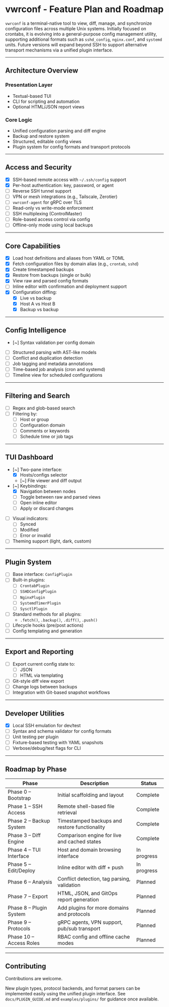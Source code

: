 # vwrconf - Feature Plan and Roadmap

`vwrconf` is a terminal-native tool to view, diff, manage, and synchronize configuration files across multiple Unix systems. Initially focused on crontabs, it is evolving into a general-purpose config management utility, supporting additional formats such as `sshd_config`, `nginx.conf`, and `systemd` units. Future versions will expand beyond SSH to support alternative transport mechanisms via a unified plugin interface.

---

## Architecture Overview

### Presentation Layer

- Textual-based TUI
- CLI for scripting and automation
- Optional HTML/JSON report views

### Core Logic

- Unified configuration parsing and diff engine
- Backup and restore system
- Structured, editable config views
- Plugin system for config formats and transport protocols

---

## Access and Security

- [x] SSH-based remote access with `~/.ssh/config` support
- [x] Per-host authentication: key, password, or agent
- [ ] Reverse SSH tunnel support
- [ ] VPN or mesh integrations (e.g., Tailscale, Zerotier)
- [ ] `vwrconf-agent` for gRPC over TLS
- [ ] Read-only vs write-mode enforcement
- [ ] SSH multiplexing (ControlMaster)
- [ ] Role-based access control via config
- [ ] Offline-only mode using local backups

---

## Core Capabilities

- [x] Load host definitions and aliases from YAML or TOML
- [x] Fetch configuration files by domain alias (e.g., `crontab`, `sshd`)
- [x] Create timestamped backups
- [x] Restore from backups (single or bulk)
- [x] View raw and parsed config formats
- [ ] Inline editor with confirmation and deployment support
- [x] Configuration diffing:
  - [x] Live vs backup
  - [x] Host A vs Host B
  - [x] Backup vs backup

---

## Config Intelligence

- [~] Syntax validation per config domain
- [ ] Structured parsing with AST-like models
- [ ] Conflict and duplication detection
- [ ] Job tagging and metadata annotations
- [ ] Time-based job analysis (cron and systemd)
- [ ] Timeline view for scheduled configurations

---

## Filtering and Search

- [ ] Regex and glob-based search
- [ ] Filtering by:
  - [ ] Host or group
  - [ ] Configuration domain
  - [ ] Comments or keywords
  - [ ] Schedule time or job tags

---

## TUI Dashboard

- [~] Two-pane interface:
  - [x] Hosts/configs selector
  - [~] File viewer and diff output
- [~] Keybindings:
  - [x] Navigation between nodes
  - [ ] Toggle between raw and parsed views
  - [ ] Open inline editor
  - [ ] Apply or discard changes
- [ ] Visual indicators:
  - [ ] Synced
  - [ ] Modified
  - [ ] Error or invalid
- [ ] Theming support (light, dark, custom)

---

## Plugin System

- [ ] Base interface: `ConfigPlugin`
- [ ] Built-in plugins:
  - [ ] `CrontabPlugin`
  - [ ] `SSHDConfigPlugin`
  - [ ] `NginxPlugin`
  - [ ] `SystemdTimerPlugin`
  - [ ] `SysctlPlugin`
- [ ] Standard methods for all plugins:
  - `.fetch()`, `.backup()`, `.diff()`, `.push()`
- [ ] Lifecycle hooks (pre/post actions)
- [ ] Config templating and generation

---

## Export and Reporting

- [ ] Export current config state to:
  - [ ] JSON
  - [ ] HTML via templating
- [ ] Git-style diff view export
- [ ] Change logs between backups
- [ ] Integration with Git-based snapshot workflows

---

## Developer Utilities

- [x] Local SSH emulation for dev/test
- [ ] Syntax and schema validator for config formats
- [ ] Unit testing per plugin
- [ ] Fixture-based testing with YAML snapshots
- [ ] Verbose/debug/test flags for CLI

---

## Roadmap by Phase

| Phase                   | Description                                   | Status        |
|------------------------|-----------------------------------------------|---------------|
| Phase 0 – Bootstrap     | Initial scaffolding and layout                | Complete      |
| Phase 1 – SSH Access    | Remote shell-based file retrieval             | Complete      |
| Phase 2 – Backup System | Timestamped backups and restore functionality | Complete      |
| Phase 3 – Diff Engine   | Comparison engine for live and cached states  | Complete      |
| Phase 4 – TUI Interface | Host and domain browsing interface            | In progress   |
| Phase 5 – Edit/Deploy   | Inline editor with diff + push                | In progress   |
| Phase 6 – Analysis      | Conflict detection, tag parsing, validation   | Planned       |
| Phase 7 – Export        | HTML, JSON, and GitOps report generation      | Planned       |
| Phase 8 – Plugin System | Add plugins for more domains and protocols    | Planned       |
| Phase 9 – Protocols     | gRPC agents, VPN support, pub/sub transport   | Planned       |
| Phase 10 – Access Roles | RBAC config and offline cache modes           | Planned       |

---

## Contributing

Contributions are welcome.

New plugin types, protocol backends, and format parsers can be implemented easily using the unified plugin interface. See `docs/PLUGIN_GUIDE.md` and `examples/plugins/` for guidance once available.
